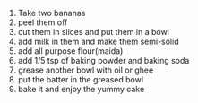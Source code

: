 1. Take two bananas 
2. peel them off
3. cut them in slices and put them in a bowl
4. add milk in them and make them semi-solid
5. add all purpose flour(maida)
6. add 1/5 tsp of baking powder and baking soda
7. grease another bowl with oil or ghee
8. put the batter in the greased bowl 
9. bake it and enjoy the yummy cake
